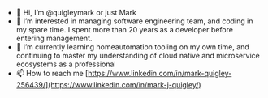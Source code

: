 - 👋 Hi, I’m @quigleymark or just Mark
- 👀 I’m interested in managing software engineering team, and coding in my spare time. I spent more than 20 years as a developer before entering management.
- 🌱 I’m currently learning homeautomation tooling on my own time, and continuing to master my understanding of cloud native and microservice ecosystems as a professional
- 📫 How to reach me [https://www.linkedin.com/in/mark-quigley-256439/](https://www.linkedin.com/in/mark-j-quigley/)

